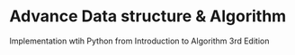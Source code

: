# Advance Data structure & Algorithm
Implementation wtih Python from Introduction to Algorithm 3rd Edition 


